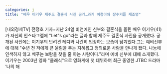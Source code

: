 ```yaml
---
categories: j
title: "배우 이기우 제주도 결혼식 사진 공개…과거 이청아와 장수커플 재조명"
---
```

[내외경제TV] 전정호 기자=지난 24일 비연예인 신부와 결혼식을 올린 배우 이기우(41)가 자신의 인스타그램에 "Let"s go"라는 글과 함께 제주도 결혼식 사진을 공개했다. 공개된 사진에는 이기우의 반려견 테디와 나란히 입장하는 모습이 담겨있다.그는 예비신부에 대해 "수년 전 저에게 큰 울림을 주는 지혜롭고 정의로운 사람을 만나게 됐다. 나눔에 인색하지 않고 베푸는 보람을 찾을 줄 아는 사람이다."라며 예비 신부에 대해 소개했다.이기우는 2003년 영화 "클래식"으로 영화계에 첫 데뷔하여 최근 종영한 JTBC 드라마 ‘나의 해